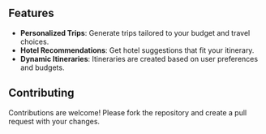 

## Features

- **Personalized Trips**: Generate trips tailored to your budget and travel choices.
- **Hotel Recommendations**: Get hotel suggestions that fit your itinerary.
- **Dynamic Itineraries**: Itineraries are created based on user preferences and budgets.



## Contributing

Contributions are welcome! Please fork the repository and create a pull request with your changes.

